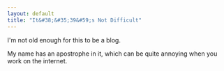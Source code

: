 ```yaml
---
layout: default
title: "It&#38;&#35;39&#59;s Not Difficult"
---
```


I'm not old enough for this to be a blog.



My name has an apostrophe in it, which can be quite annoying when you work on the internet.

